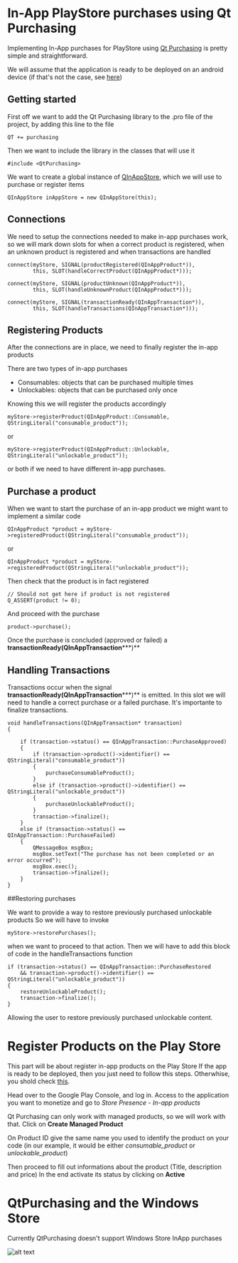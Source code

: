 # In-App PlayStore purchases using Qt Purchasing

Implementing In-App purchases for PlayStore using [Qt Purchasing](http://doc.qt.io/qt-5/qtpurchasing-index.html) is pretty simple and straightforward.

We will assume that the application is ready to be deployed on an android device (if that's not the case, see [here](http://doc.qt.io/qt-5/androidgs.html))

## Getting started 
First off we want to add the Qt Purchasing library to the .pro file of the project, by adding this line to the file

	QT += purchasing

Then we want to include the library in the classes that will use it

	#include <QtPurchasing>
	
We want to create a global instance of [QInAppStore](https://doc.qt.io/Qt-5/qinappstore.html), which we will use to purchase or register items

	QInAppStore inAppStore = new QInAppStore(this);
	
## Connections
We need to setup the connections needed to make in-app purchases work, so we will mark down slots for when a correct product is registered, when an unknown product is registered and when transactions are handled

	connect(myStore, SIGNAL(productRegistered(QInAppProduct*)),
            this, SLOT(handleCorrectProduct(QInAppProduct*)));
            
    connect(myStore, SIGNAL(productUnknown(QInAppProduct*)),
            this, SLOT(handleUnknownProduct(QInAppProduct*)));

    connect(myStore, SIGNAL(transactionReady(QInAppTransaction*)),
            this, SLOT(handleTransactions(QInAppTransaction*)));

## Registering Products  
After the connections are in place, we need to finally register the in-app products

There are two types of in-app purchases

* Consumables: objects that can be purchased multiple times
* Unlockables: objects that can be purchased only once

Knowing this we will register the products accordingly

	myStore->registerProduct(QInAppProduct::Consumable, QStringLiteral("consumable_product"));
	
or

	myStore->registerProduct(QInAppProduct::Unlockable, QStringLiteral("unlockable_product"));
	
or both if we need to have different in-app purchases.

## Purchase a product

When we want to start the purchase of an in-app product we might want to implement a similar code

	QInAppProduct *product = myStore->registeredProduct(QStringLiteral("consumable_product"));

or 

	QInAppProduct *product = myStore->registeredProduct(QStringLiteral("unlockable_product"));

Then check that the product is in fact registered

	// Should not get here if product is not registered
	Q_ASSERT(product != 0);
	
And proceed with the purchase
	
	product->purchase();

Once the purchase is concluded (approved or failed) a **transactionReady(QInAppTransaction*****)**

## Handling Transactions

Transactions occur when the signal **transactionReady(QInAppTransaction*****)** is emitted. In this slot we will need to handle a correct purchase or a failed purchase.
It's importante to finalize transactions.

	void handleTransactions(QInAppTransaction* transaction)
	{
	
	    if (transaction->status() == QInAppTransaction::PurchaseApproved)
	    {
	        if (transaction->product()->identifier() == QStringLiteral("consumable_product"))
	        {
	            purchaseConsumableProduct();
	        }
	        else if (transaction->product()->identifier() == QStringLiteral("unlockable_product"))
	        {
	            purchaseUnlockableProduct();
	        }
	        transaction->finalize();
	    }
	    else if (transaction->status() == QInAppTransaction::PurchaseFailed)
	    {
	        QMessageBox msgBox;
	        msgBox.setText("The purchase has not been completed or an error occurred");
	        msgBox.exec();
	        transaction->finalize();
	    }
	}
	
##Restoring purchases

We want to provide a way to restore previously purchased unlockable products
So we will have to invoke

	myStore->restorePurchases();
	
when we want to proceed to that action.
Then we will have to add this block of code in the handleTransactions function

	if (transaction->status() == QInAppTransaction::PurchaseRestored
		&& transaction->product()->identifier() == QStringLiteral("unlockable_product"))
    {
        restoreUnlockableProduct();
        transaction->finalize();
    }

Allowing the user to restore previously purchased unlockable content.    


# Register Products on the Play Store

This part will be about register in-app products on the Play Store
If the app is ready to be deployed, then you just need to follow this steps. Otherwhise, you shold check [this](http://doc.qt.io/qt-5/qtpurchasing-googleplay.html).

Head over to the Google Play Console, and log in. Access to the application you want to monetize and go to *Store Presence* - *In-app products*

Qt Purchasing can only work with managed products, so we will work with that.
Click on **Create Managed Product**

On Product ID give the same name you used to identify the product on your code (in our example, it would be either *consumable_product* or *unlockable_product*)

Then proceed to fill out informations about the product (Title, description and price)
In the end activate its status by clicking on **Active**

# QtPurchasing and the Windows Store

Currently QtPurchasing doesn't support Windows Store InApp purchases

![alt text](https://i.imgur.com/H7FRLY1.png)
